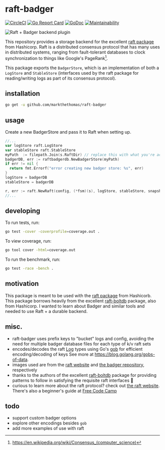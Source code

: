 # raft-badger

[![CircleCI](https://circleci.com/gh/markthethomas/raft-badger/tree/master.svg?style=svg)](https://circleci.com/gh/markthethomas/raft-badger/tree/master) [![Go Report Card](https://goreportcard.com/badge/github.com/markthethomas/raft-badger)](https://goreportcard.com/report/github.com/markthethomas/raft-badger) [![GoDoc](https://godoc.org/github.com/markthethomas/raft-badger?status.png)](https://godoc.org/github.com/markthethomas/raft-badger) [![Maintainability](https://api.codeclimate.com/v1/badges/2aef013ae290d9233ac5/maintainability)](https://codeclimate.com/github/markthethomas/raft-badger/maintainability)

![Raft + Badger backend plugin](https://cdn.ifelse.io/images/raft-badger.png)

This repository provides a storage backend for the excellent [raft package](https://github.com/hashicorp/raft) from Hashicorp. Raft is a distributed consensus protocol that has many uses in distributed systems, ranging from fault-tolerant databases to clock synchronization to things like Google's PageRank[^1].

This package exports the `BadgerStore`, which is an implementation of both a `LogStore` and `StableStore` (interfaces used by the raft package for reading/writing logs as part of its consensus protocol).

## installation

```bash
go get -u github.com/markthethomas/raft-badger
```

## usage

Create a new BadgerStore and pass it to Raft when setting up.

```go
//...
var logStore raft.LogStore
var stableStore raft.StableStore
myPath  := filepath.Join(s.RaftDir) // replace this with what you're actually using
badgerDB, err := raftbadgerdb.NewBadgerStore(myPath)
if err != nil {
  return fmt.Errorf("error creating new badger store: %s", err)
}
logStore = badgerDB
stableStore = badgerDB

r, err := raft.NewRaft(config, (*fsm)(s), logStore, stableStore, snapshots, transport)
//...
```

## developing

To run tests, run:

```bash
go test -cover -coverprofile=coverage.out .
```

To view coverage, run:

```bash
go tool cover -html=coverage.out
```

To run the benchmark, run:

```bash
go test -race -bench .
```

## motivation

This package is meant to be used with the [raft package](https://github.com/hashicorp/raft) from Hashicorb. This package borrows heavily from the excellent [raft-boltdb](https://github.com/hashicorp/raft-boltdb) package, also from Hashicorp. I wanted to learn about Badger and similar tools and needed to use Raft + a durable backend.

## misc.

-   raft-badger uses prefix keys to "bucket" logs and config, avoiding the need for multiple badger database files for each type of k/v raft sets
-   encodes/decodes the raft [Log](https://godoc.org/github.com/hashicorp/raft#Log) types using Go's [gob](https://golang.org/pkg/encoding/gob/) for efficient encoding/decoding of keys See more at https://blog.golang.org/gobs-of-data.
-   images used are from the [raft website](https://raft.github.io) and [the badger repository](https://github.com/dgraph-io/badger), respectively
-   thanks to the authors of the excellent [raft-boltdb](https://github.com/hashicorp/raft-boltdb) package for providing patterns to follow in satisfying the requisite raft interfaces 🙌
-   curious to learn more about the raft protocol? check out [the raft website](https://raft.github.io). There's also a beginner's guide at [Free Code Camp](https://medium.freecodecamp.org/in-search-of-an-understandable-consensus-algorithm-a-summary-4bc294c97e0d)

## todo

-   support custom badger options
-   explore other encodings besides `gob`
-   add more examples of use with raft

[^1]: https://en.wikipedia.org/wiki/Consensus_(computer_science)
